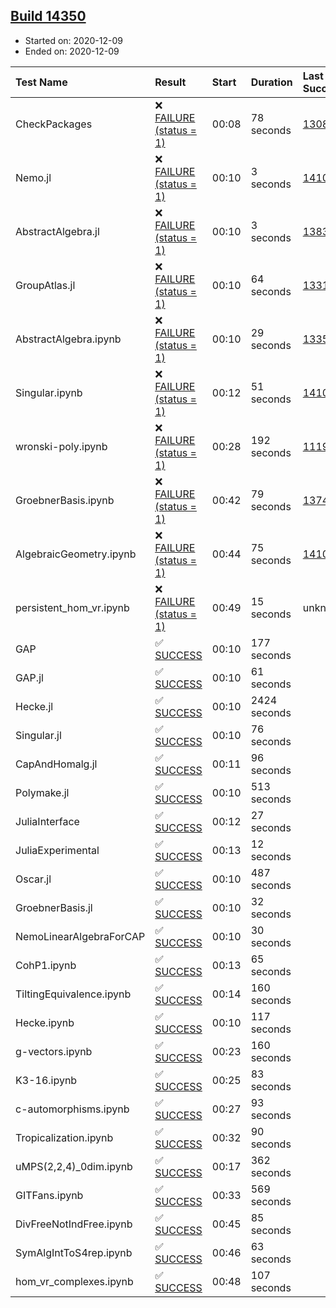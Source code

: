 ## [Build 14350](https://oscarci.mathematik.uni-kl.de/job/oscar/14350/)

* Started on: 2020-12-09
* Ended on: 2020-12-09

| Test Name    | Result | Start | Duration | Last Success | First Failure |
|:-------------|:-------|:------|:---------|:-------------|:--------------|
| CheckPackages | ❌ [FAILURE (status = 1)](https://oscarci.mathematik.uni-kl.de/job/oscar/14350/artifact/logs/build-14350/CheckPackages.log) | 00:08 | 78 seconds | [13085](https://oscarci.mathematik.uni-kl.de/job/oscar/13085/) | [13086](https://oscarci.mathematik.uni-kl.de/job/oscar/13086/) |
| Nemo.jl | ❌ [FAILURE (status = 1)](https://oscarci.mathematik.uni-kl.de/job/oscar/14350/artifact/logs/build-14350/Nemo.jl.log) | 00:10 | 3 seconds | [14101](https://oscarci.mathematik.uni-kl.de/job/oscar/14101/) | [14102](https://oscarci.mathematik.uni-kl.de/job/oscar/14102/) |
| AbstractAlgebra.jl | ❌ [FAILURE (status = 1)](https://oscarci.mathematik.uni-kl.de/job/oscar/14350/artifact/logs/build-14350/AbstractAlgebra.jl.log) | 00:10 | 3 seconds | [13837](https://oscarci.mathematik.uni-kl.de/job/oscar/13837/) | [13838](https://oscarci.mathematik.uni-kl.de/job/oscar/13838/) |
| GroupAtlas.jl | ❌ [FAILURE (status = 1)](https://oscarci.mathematik.uni-kl.de/job/oscar/14350/artifact/logs/build-14350/GroupAtlas.jl.log) | 00:10 | 64 seconds | [13311](https://oscarci.mathematik.uni-kl.de/job/oscar/13311/) | [13312](https://oscarci.mathematik.uni-kl.de/job/oscar/13312/) |
| AbstractAlgebra.ipynb | ❌ [FAILURE (status = 1)](https://oscarci.mathematik.uni-kl.de/job/oscar/14350/artifact/logs/build-14350/AbstractAlgebra.ipynb.log) | 00:10 | 29 seconds | [13355](https://oscarci.mathematik.uni-kl.de/job/oscar/13355/) | [13356](https://oscarci.mathematik.uni-kl.de/job/oscar/13356/) |
| Singular.ipynb | ❌ [FAILURE (status = 1)](https://oscarci.mathematik.uni-kl.de/job/oscar/14350/artifact/logs/build-14350/Singular.ipynb.log) | 00:12 | 51 seconds | [14101](https://oscarci.mathematik.uni-kl.de/job/oscar/14101/) | [14102](https://oscarci.mathematik.uni-kl.de/job/oscar/14102/) |
| wronski-poly.ipynb | ❌ [FAILURE (status = 1)](https://oscarci.mathematik.uni-kl.de/job/oscar/14350/artifact/logs/build-14350/wronski-poly.ipynb.log) | 00:28 | 192 seconds | [11192](https://oscarci.mathematik.uni-kl.de/job/oscar/11192/) | [11193](https://oscarci.mathematik.uni-kl.de/job/oscar/11193/) |
| GroebnerBasis.ipynb | ❌ [FAILURE (status = 1)](https://oscarci.mathematik.uni-kl.de/job/oscar/14350/artifact/logs/build-14350/GroebnerBasis.ipynb.log) | 00:42 | 79 seconds | [13748](https://oscarci.mathematik.uni-kl.de/job/oscar/13748/) | [13749](https://oscarci.mathematik.uni-kl.de/job/oscar/13749/) |
| AlgebraicGeometry.ipynb | ❌ [FAILURE (status = 1)](https://oscarci.mathematik.uni-kl.de/job/oscar/14350/artifact/logs/build-14350/AlgebraicGeometry.ipynb.log) | 00:44 | 75 seconds | [14101](https://oscarci.mathematik.uni-kl.de/job/oscar/14101/) | [14102](https://oscarci.mathematik.uni-kl.de/job/oscar/14102/) |
| persistent_hom_vr.ipynb | ❌ [FAILURE (status = 1)](https://oscarci.mathematik.uni-kl.de/job/oscar/14350/artifact/logs/build-14350/persistent_hom_vr.ipynb.log) | 00:49 | 15 seconds | unknown | unknown |
| GAP | ✅ [SUCCESS](https://oscarci.mathematik.uni-kl.de/job/oscar/14350/artifact/logs/build-14350/GAP.log) | 00:10 | 177 seconds |  |  |
| GAP.jl | ✅ [SUCCESS](https://oscarci.mathematik.uni-kl.de/job/oscar/14350/artifact/logs/build-14350/GAP.jl.log) | 00:10 | 61 seconds |  |  |
| Hecke.jl | ✅ [SUCCESS](https://oscarci.mathematik.uni-kl.de/job/oscar/14350/artifact/logs/build-14350/Hecke.jl.log) | 00:10 | 2424 seconds |  |  |
| Singular.jl | ✅ [SUCCESS](https://oscarci.mathematik.uni-kl.de/job/oscar/14350/artifact/logs/build-14350/Singular.jl.log) | 00:10 | 76 seconds |  |  |
| CapAndHomalg.jl | ✅ [SUCCESS](https://oscarci.mathematik.uni-kl.de/job/oscar/14350/artifact/logs/build-14350/CapAndHomalg.jl.log) | 00:11 | 96 seconds |  |  |
| Polymake.jl | ✅ [SUCCESS](https://oscarci.mathematik.uni-kl.de/job/oscar/14350/artifact/logs/build-14350/Polymake.jl.log) | 00:10 | 513 seconds |  |  |
| JuliaInterface | ✅ [SUCCESS](https://oscarci.mathematik.uni-kl.de/job/oscar/14350/artifact/logs/build-14350/JuliaInterface.log) | 00:12 | 27 seconds |  |  |
| JuliaExperimental | ✅ [SUCCESS](https://oscarci.mathematik.uni-kl.de/job/oscar/14350/artifact/logs/build-14350/JuliaExperimental.log) | 00:13 | 12 seconds |  |  |
| Oscar.jl | ✅ [SUCCESS](https://oscarci.mathematik.uni-kl.de/job/oscar/14350/artifact/logs/build-14350/Oscar.jl.log) | 00:10 | 487 seconds |  |  |
| GroebnerBasis.jl | ✅ [SUCCESS](https://oscarci.mathematik.uni-kl.de/job/oscar/14350/artifact/logs/build-14350/GroebnerBasis.jl.log) | 00:10 | 32 seconds |  |  |
| NemoLinearAlgebraForCAP | ✅ [SUCCESS](https://oscarci.mathematik.uni-kl.de/job/oscar/14350/artifact/logs/build-14350/NemoLinearAlgebraForCAP.log) | 00:10 | 30 seconds |  |  |
| CohP1.ipynb | ✅ [SUCCESS](https://oscarci.mathematik.uni-kl.de/job/oscar/14350/artifact/logs/build-14350/CohP1.ipynb.log) | 00:13 | 65 seconds |  |  |
| TiltingEquivalence.ipynb | ✅ [SUCCESS](https://oscarci.mathematik.uni-kl.de/job/oscar/14350/artifact/logs/build-14350/TiltingEquivalence.ipynb.log) | 00:14 | 160 seconds |  |  |
| Hecke.ipynb | ✅ [SUCCESS](https://oscarci.mathematik.uni-kl.de/job/oscar/14350/artifact/logs/build-14350/Hecke.ipynb.log) | 00:10 | 117 seconds |  |  |
| g-vectors.ipynb | ✅ [SUCCESS](https://oscarci.mathematik.uni-kl.de/job/oscar/14350/artifact/logs/build-14350/g-vectors.ipynb.log) | 00:23 | 160 seconds |  |  |
| K3-16.ipynb | ✅ [SUCCESS](https://oscarci.mathematik.uni-kl.de/job/oscar/14350/artifact/logs/build-14350/K3-16.ipynb.log) | 00:25 | 83 seconds |  |  |
| c-automorphisms.ipynb | ✅ [SUCCESS](https://oscarci.mathematik.uni-kl.de/job/oscar/14350/artifact/logs/build-14350/c-automorphisms.ipynb.log) | 00:27 | 93 seconds |  |  |
| Tropicalization.ipynb | ✅ [SUCCESS](https://oscarci.mathematik.uni-kl.de/job/oscar/14350/artifact/logs/build-14350/Tropicalization.ipynb.log) | 00:32 | 90 seconds |  |  |
| uMPS(2,2,4)_0dim.ipynb | ✅ [SUCCESS](https://oscarci.mathematik.uni-kl.de/job/oscar/14350/artifact/logs/build-14350/uMPS-2-2-4-_0dim.ipynb.log) | 00:17 | 362 seconds |  |  |
| GITFans.ipynb | ✅ [SUCCESS](https://oscarci.mathematik.uni-kl.de/job/oscar/14350/artifact/logs/build-14350/GITFans.ipynb.log) | 00:33 | 569 seconds |  |  |
| DivFreeNotIndFree.ipynb | ✅ [SUCCESS](https://oscarci.mathematik.uni-kl.de/job/oscar/14350/artifact/logs/build-14350/DivFreeNotIndFree.ipynb.log) | 00:45 | 85 seconds |  |  |
| SymAlgIntToS4rep.ipynb | ✅ [SUCCESS](https://oscarci.mathematik.uni-kl.de/job/oscar/14350/artifact/logs/build-14350/SymAlgIntToS4rep.ipynb.log) | 00:46 | 63 seconds |  |  |
| hom_vr_complexes.ipynb | ✅ [SUCCESS](https://oscarci.mathematik.uni-kl.de/job/oscar/14350/artifact/logs/build-14350/hom_vr_complexes.ipynb.log) | 00:48 | 107 seconds |  |  |
